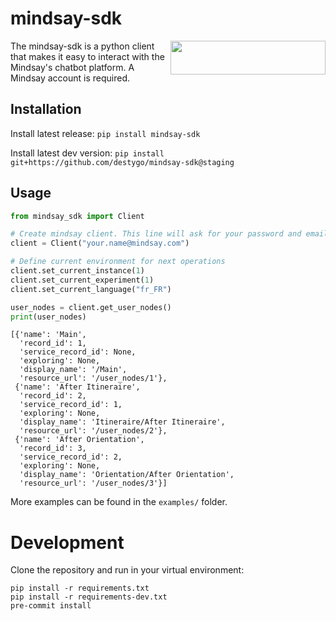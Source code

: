 # mindsay-sdk

<img src="https://www.mindsay.com/wp-content/uploads/2019/09/Mindsay-Logo.png" align="right" width="248" height="54">

The mindsay-sdk is a python client that makes it easy to interact with the Mindsay's chatbot platform.
A Mindsay account is required.

## Installation
Install latest release: `pip install mindsay-sdk`

Install latest dev version: `pip install git+https://github.com/destygo/mindsay-sdk@staging`

## Usage
```python
from mindsay_sdk import Client

# Create mindsay client. This line will ask for your password and email code.
client = Client("your.name@mindsay.com")

# Define current environment for next operations
client.set_current_instance(1)
client.set_current_experiment(1)
client.set_current_language("fr_FR")

user_nodes = client.get_user_nodes()
print(user_nodes)
```
```
[{'name': 'Main',
  'record_id': 1,
  'service_record_id': None,
  'exploring': None,
  'display_name': '/Main',
  'resource_url': '/user_nodes/1'},
 {'name': 'After Itineraire',
  'record_id': 2,
  'service_record_id': 1,
  'exploring': None,
  'display_name': 'Itineraire/After Itineraire',
  'resource_url': '/user_nodes/2'},
 {'name': 'After Orientation',
  'record_id': 3,
  'service_record_id': 2,
  'exploring': None,
  'display_name': 'Orientation/After Orientation',
  'resource_url': '/user_nodes/3'}]
```
More examples can be found in the `examples/` folder.

# Development

Clone the repository and run in your virtual environment:
```
pip install -r requirements.txt
pip install -r requirements-dev.txt
pre-commit install
```
